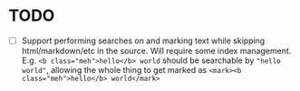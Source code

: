 # TODO

- [ ] Support performing searches on and marking text while skipping html/markdown/etc in the source. Will require some index management. E.g. `<b class="meh">hello</b> world` should be searchable by `"hello world"`, allowing the whole thing to get marked as `<mark><b class="meh">hello</b> world</mark>`
